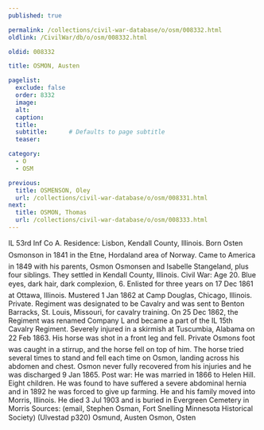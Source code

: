 ```yaml
---
published: true

permalink: /collections/civil-war-database/o/osm/008332.html
oldlink: /CivilWar/db/o/osm/008332.html

oldid: 008332

title: OSMON, Austen

pagelist:
  exclude: false
  order: 8332
  image: 
  alt:
  caption:
  title:
  subtitle:      # Defaults to page subtitle
  teaser:

category: 
  - O 
  - OSM

previous:
  title: OSMENSON, Oley
  url: /collections/civil-war-database/o/osm/008331.html  
next:
  title: OSMON, Thomas
  url: /collections/civil-war-database/o/osm/008333.html   
---
```

IL 53rd Inf Co A. Residence: Lisbon, Kendall County, Illinois. Born &#147;Osten Osmonson&#148; in 1841 in the Etne, Hordaland area of Norway. Came to America in 1849 with his parents, Osmon Osmonsen and Isabelle Stangeland, plus four siblings. They settled in Kendall County, Illinois. Civil War: Age 20. Blue eyes, dark hair, dark complexion, 6&#146;. Enlisted for three years on 17 Dec 1861 at Ottawa, Illinois. Mustered 1 Jan 1862 at Camp Douglas, Chicago, Illinois. Private. Regiment was designated to be Cavalry and was sent to Benton Barracks, St. Louis, Missouri, for cavalry training. On 25 Dec 1862, the Regiment was renamed Company L and became a part of the IL 15th Cavalry Regiment. Severely injured in a skirmish at Tuscumbia, Alabama on 22 Feb 1863. His horse was shot in a front leg and fell. Private Osmon&#146;s foot was caught in a stirrup, and the horse fell on top of him. The horse tried several times to stand and fell each time on Osmon, landing across his abdomen and chest. Osmon never fully recovered from his injuries and he was discharged 9 Jan 1865. Post war: He was married in 1866 to Helen Hill. Eight children. He was found to have suffered a severe abdominal hernia and in 1892 he was forced to give up farming. He and his family moved into Morris, Illinois. He died 3 Jul 1903 and is buried in Evergreen Cemetery in Morris Sources: (email, Stephen Osman, Fort Snelling Minnesota Historical Society) (Ulvestad p320) &#147;Osmund, Austen&#148; &#147;Osmon, Osten&#148;